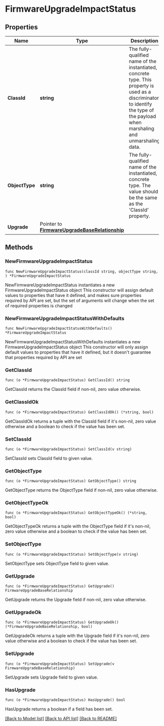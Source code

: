 # FirmwareUpgradeImpactStatus

## Properties

Name | Type | Description | Notes
------------ | ------------- | ------------- | -------------
**ClassId** | **string** | The fully-qualified name of the instantiated, concrete type. This property is used as a discriminator to identify the type of the payload when marshaling and unmarshaling data. | [default to "firmware.UpgradeImpactStatus"]
**ObjectType** | **string** | The fully-qualified name of the instantiated, concrete type. The value should be the same as the &#39;ClassId&#39; property. | [default to "firmware.UpgradeImpactStatus"]
**Upgrade** | Pointer to [**FirmwareUpgradeBaseRelationship**](FirmwareUpgradeBaseRelationship.md) |  | [optional] 

## Methods

### NewFirmwareUpgradeImpactStatus

`func NewFirmwareUpgradeImpactStatus(classId string, objectType string, ) *FirmwareUpgradeImpactStatus`

NewFirmwareUpgradeImpactStatus instantiates a new FirmwareUpgradeImpactStatus object
This constructor will assign default values to properties that have it defined,
and makes sure properties required by API are set, but the set of arguments
will change when the set of required properties is changed

### NewFirmwareUpgradeImpactStatusWithDefaults

`func NewFirmwareUpgradeImpactStatusWithDefaults() *FirmwareUpgradeImpactStatus`

NewFirmwareUpgradeImpactStatusWithDefaults instantiates a new FirmwareUpgradeImpactStatus object
This constructor will only assign default values to properties that have it defined,
but it doesn't guarantee that properties required by API are set

### GetClassId

`func (o *FirmwareUpgradeImpactStatus) GetClassId() string`

GetClassId returns the ClassId field if non-nil, zero value otherwise.

### GetClassIdOk

`func (o *FirmwareUpgradeImpactStatus) GetClassIdOk() (*string, bool)`

GetClassIdOk returns a tuple with the ClassId field if it's non-nil, zero value otherwise
and a boolean to check if the value has been set.

### SetClassId

`func (o *FirmwareUpgradeImpactStatus) SetClassId(v string)`

SetClassId sets ClassId field to given value.


### GetObjectType

`func (o *FirmwareUpgradeImpactStatus) GetObjectType() string`

GetObjectType returns the ObjectType field if non-nil, zero value otherwise.

### GetObjectTypeOk

`func (o *FirmwareUpgradeImpactStatus) GetObjectTypeOk() (*string, bool)`

GetObjectTypeOk returns a tuple with the ObjectType field if it's non-nil, zero value otherwise
and a boolean to check if the value has been set.

### SetObjectType

`func (o *FirmwareUpgradeImpactStatus) SetObjectType(v string)`

SetObjectType sets ObjectType field to given value.


### GetUpgrade

`func (o *FirmwareUpgradeImpactStatus) GetUpgrade() FirmwareUpgradeBaseRelationship`

GetUpgrade returns the Upgrade field if non-nil, zero value otherwise.

### GetUpgradeOk

`func (o *FirmwareUpgradeImpactStatus) GetUpgradeOk() (*FirmwareUpgradeBaseRelationship, bool)`

GetUpgradeOk returns a tuple with the Upgrade field if it's non-nil, zero value otherwise
and a boolean to check if the value has been set.

### SetUpgrade

`func (o *FirmwareUpgradeImpactStatus) SetUpgrade(v FirmwareUpgradeBaseRelationship)`

SetUpgrade sets Upgrade field to given value.

### HasUpgrade

`func (o *FirmwareUpgradeImpactStatus) HasUpgrade() bool`

HasUpgrade returns a boolean if a field has been set.


[[Back to Model list]](../README.md#documentation-for-models) [[Back to API list]](../README.md#documentation-for-api-endpoints) [[Back to README]](../README.md)


